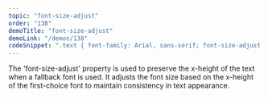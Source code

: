 ```yaml
---
topic: "font-size-adjust"
order: "138"
demoTitle: "font-size-adjust"
demoLink: "/demos/138"
codeSnippet: ".text { font-family: Arial, sans-serif; font-size-adjust: 0.5; }"
---
```


The 'font-size-adjust' property is used to preserve the x-height of the text when a fallback font is used. It adjusts the font size based on the x-height of the first-choice font to maintain consistency in text appearance.
<br />
